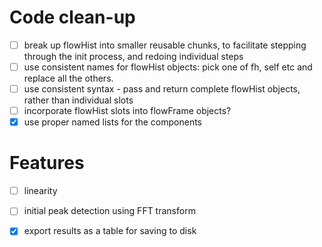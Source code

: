 # Code clean-up
- [ ] break up flowHist into smaller reusable chunks, to facilitate stepping through the init process, and redoing individual steps
- [ ] use consistent names for flowHist objects: pick one of fh, self etc and replace all the others.
- [ ] use consistent syntax - pass and return complete flowHist objects, rather than individual slots
- [ ] incorporate flowHist slots into flowFrame objects?
- [x] use proper named lists for the components

# Features
- [ ] linearity
- [ ] initial peak detection using FFT transform
- [x] export results as a table for saving to disk

